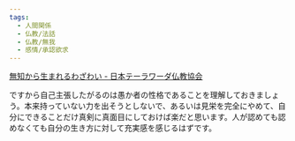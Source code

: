 ```yaml
---
tags:
  - 人間関係
  - 仏教/法話
  - 仏教/無我
  - 感情/承認欲求
---
```

[無知から生まれるわざわい - 日本テーラワーダ仏教協会](https://j-theravada.com/dhamma/kantouhouwa/kantou024/)

ですから自己主張したがるのは愚か者の性格であることを理解しておきましょう。本来持っていない力を出そうとしないで、あるいは見栄を完全にやめて、自分にできることだけ真剣に真面目にしておけば楽だと思います。人が認めても認めなくても自分の生き方に対して充実感を感じるはずです。

